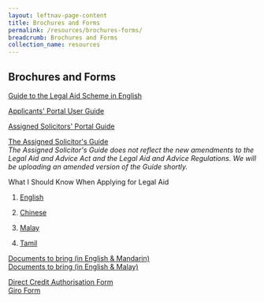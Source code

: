 ```yaml
---
layout: leftnav-page-content
title: Brochures and Forms
permalink: /resources/brochures-forms/
breadcrumb: Brochures and Forms
collection_name: resources
---
```

Brochures and Forms
---

[Guide to the Legal Aid Scheme in English](/files/Guide-to-legal-scheme-english.pdf) <br>

 

[Applicants' Portal User Guide](/files/Applicants-Portal-User-Guide.pdf) <br>

 

[Assigned Solicitors' Portal Guide](/files/AS-Portal-Guide.pdf) <br>

 

[The Assigned Solicitor's Guide](/files/LAB-AS-Guide.pdf) <br>
*The Assigned Solicitor's Guide does not reflect the new amendments to the Legal Aid and Advice Act and the Legal Aid and Advice Regulations. We will be uploading an amended version of the Guide shortly.* <br>

 

What I Should Know When Applying for Legal Aid<br>

1. [English](/files/what-I-should-know-english.pdf) <br>

2. [Chinese](/files/what-I-should-know-chinese.pdf) <br>

3. [Malay](/files/what-I-should-know-malay.pdf) <br>

4. [Tamil](/files/what-I-should-know-tamil.pdf) <br>

 

[Documents to bring (in English & Mandarin)](/files/Documents-To-Bring-Eng-and-Mandarin.pdf) <br>
[Documents to bring (in English & Malay)](/files/Documents-To-Bring-Eng-and-Malay.pdf) <br>

 

[Direct Credit Authorisation Form](/files/DCA-Form.pdf)<br>
[Giro Form](/files/Giro-form.pdf)<br>

